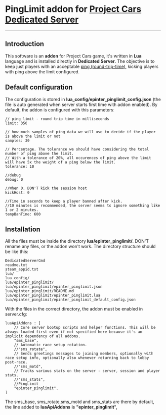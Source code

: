 # PingLimit addon for [Project Cars Dedicated Server](http://forum.projectcarsgame.com/showthread.php?22370-Dedicated-Server-HowTo-(Work-in-Progress))
____________

Introduction
------------

This software is an **addon** for Project Cars game, it's written in **Lua** language and is installed directly in **Dedicated Server**. The objective is to keep just players with an acceptable [ping (round-trip-time)](https://en.wikipedia.org/wiki/Round-trip_delay_time), kicking players with ping above the limit configured.

Default configuration
----------
The configuration is stored in **lua_config/epinter_pinglimit_config.json** (the file is auto generated when server starts first time with addon enabled). By default, the addon is configured with this parameters:

```
// ping limit - round trip time in milliseconds
limit: 350

// how much samples of ping data we will use to decide if the player is above the limit or not
samples: 30

// Percentage. The tolerance we should have considering the total number of ping above the limit.
// With a tolerance of 20%, all occurences of ping above the limit will have 5x the weight of a ping below the limit.
tolerance: 10

//debug
debug: 0

//When 0, DON'T kick the session host
kickHost: 0

//Time in seconds to keep a player banned after kick.
//10 minutes is recommended, the server seems to ignore something like 1 or 2 minutes.
tempBanTime: 600
```

Installation
----------
All the files must be inside the directory **lua/epinter_pinglimit/**. DON'T rename any files, or the addon won't work. The directory structure should be like this:
```
DedicatedServerCmd
readme.txt
steam_appid.txt
lua/
lua_config/
lua/epinter_pinglimit/
lua/epinter_pinglimit/epinter_pinglimit.json
lua/epinter_pinglimit/README.md
lua/epinter_pinglimit/epinter_pinglimit.lua
lua/epinter_pinglimit/epinter_pinglimit_default_config.json
```

With the files in the correct directory, the addon must be enabled in server.cfg:

```
luaApiAddons : [
    // Core server bootup scripts and helper functions. This will be always loaded first even if not specified here because it's an implicit dependency of all addons.
    "sms_base",
    // Automatic race setup rotation.
    //"sms_rotate",
    // Sends greetings messages to joining members, optionally with race setup info, optionally also whenever returning back to lobby post-race.
    //"sms_motd",
    // Tracks various stats on the server - server, session and player stats.
    //"sms_stats",
    //PingLimit
    "epinter_pinglimit",
]
```
The sms_base, sms_rotate,sms_motd and sms_stats are there by default, the line added to **luaApiAddons** is **"epinter_pinglimit",**
